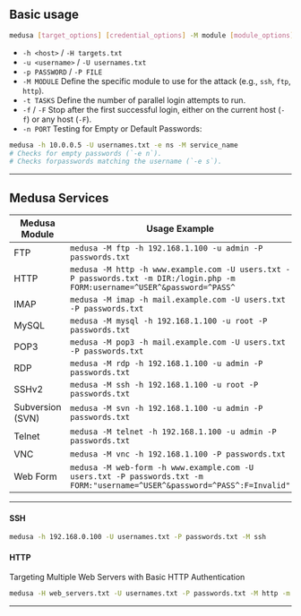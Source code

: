 ## Basic usage
``` bash
medusa [target_options] [credential_options] -M module [module_options]
```
* `-h <host>` / `-H targets.txt`
* `-u <username>` / `-U usernames.txt`
* `-p PASSWORD` / `-P FILE`
* `-M MODULE` Define the specific module to use for the attack (e.g., `ssh`, `ftp`, `http`).
* `-t TASKS` Define the number of parallel login attempts to run.
* `-f` / `-F` Stop after the first successful login, either on the current host (`-f`) or any host (`-F`).
* `-n PORT`
Testing for Empty or Default Passwords:
``` bash
medusa -h 10.0.0.5 -U usernames.txt -e ns -M service_name
# Checks for empty passwords (`-e n`).
# Checks forpasswords matching the username (`-e s`).
```
---
## Medusa Services

| Medusa Module    | Usage Example                                                                                                               |
| ---------------- | --------------------------------------------------------------------------------------------------------------------------- |
| FTP              | `medusa -M ftp -h 192.168.1.100 -u admin -P passwords.txt`                                                                  |
| HTTP             | `medusa -M http -h www.example.com -U users.txt -P passwords.txt -m DIR:/login.php -m FORM:username=^USER^&password=^PASS^` |
| IMAP             | `medusa -M imap -h mail.example.com -U users.txt -P passwords.txt`                                                          |
| MySQL            | `medusa -M mysql -h 192.168.1.100 -u root -P passwords.txt`                                                                 |
| POP3             | `medusa -M pop3 -h mail.example.com -U users.txt -P passwords.txt`                                                          |
| RDP              | `medusa -M rdp -h 192.168.1.100 -u admin -P passwords.txt`                                                                  |
| SSHv2            | `medusa -M ssh -h 192.168.1.100 -u root -P passwords.txt`                                                                   |
| Subversion (SVN) | `medusa -M svn -h 192.168.1.100 -u admin -P passwords.txt`                                                                  |
| Telnet           | `medusa -M telnet -h 192.168.1.100 -u admin -P passwords.txt`                                                               |
| VNC              | `medusa -M vnc -h 192.168.1.100 -P passwords.txt`                                                                           |
| Web Form         | `medusa -M web-form -h www.example.com -U users.txt -P passwords.txt -m FORM:"username=^USER^&password=^PASS^:F=Invalid"`   |

---
#### SSH
``` bash
medusa -h 192.168.0.100 -U usernames.txt -P passwords.txt -M ssh 
```
#### HTTP
Targeting Multiple Web Servers with Basic HTTP Authentication
``` bash
medusa -H web_servers.txt -U usernames.txt -P passwords.txt -M http -m GET 
```
---

